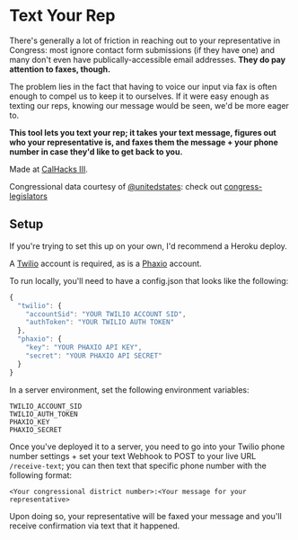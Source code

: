 # Text Your Rep

There's generally a lot of friction in reaching out to your representative in Congress: most ignore contact form submissions (if they have one) and many don't even have publically-accessible email addresses. **They do pay attention to faxes, though.**

The problem lies in the fact that having to voice our input via fax is often enough to compel us to keep it to ourselves. If it were easy enough as texting our reps, knowing our message would be seen, we'd be more eager to. 

**This tool lets you text your rep; it takes your text message, figures out who your representative is, and faxes them the message + your phone number in case they'd like to get back to you.**

Made at [CalHacks III](http://calhacks.io).

Congressional data courtesy of [@unitedstates](https://github.com/unitedstates): check out [congress-legislators](https://github.com/unitedstates/congress-legislators)

## Setup

If you're trying to set this up on your own, I'd recommend a Heroku deploy. 

A [Twilio](https://twilio.com) account is required, as is a [Phaxio](http://phaxio.com) account.

To run locally, you'll need to have a config.json that looks like the following:

```javascript
{
  "twilio": {
    "accountSid": "YOUR TWILIO ACCOUNT SID",
    "authToken": "YOUR TWILIO AUTH TOKEN"
  },
  "phaxio": {
    "key": "YOUR PHAXIO API KEY",
    "secret": "YOUR PHAXIO API SECRET"
  }
}
```

In a server environment, set the following environment variables:

```
TWILIO_ACCOUNT_SID
TWILIO_AUTH_TOKEN
PHAXIO_KEY
PHAXIO_SECRET
```

Once you've deployed it to a server, you need to go into your Twilio phone number settings + set your text Webhook to POST to your live URL `/receive-text`; you can then text that specific phone number with the following format:

```
<Your congressional district number>:<Your message for your representative>
```

Upon doing so, your representative will be faxed your message and you'll receive confirmation via text that it happened.